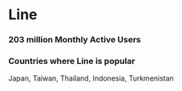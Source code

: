 # Line

### 203 million Monthly Active Users

### Countries where Line is popular

Japan, Taiwan, Thailand, Indonesia, Turkmenistan

